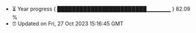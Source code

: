 - ⏳ Year progress { ████████████████████████▁▁▁▁▁▁ } 82.09 %
- ⏰ Updated on Fri, 27 Oct 2023 15:16:45 GMT

